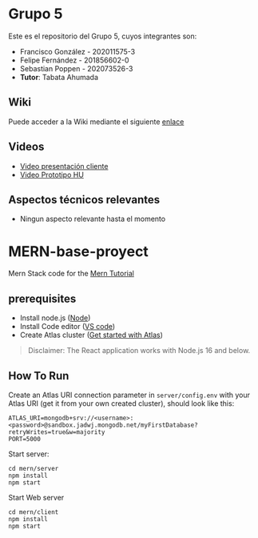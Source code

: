 

# Grupo 5

Este es el repositorio del Grupo 5, cuyos integrantes son:

* Francisco González - 202011575-3
* Felipe Fernández - 201856602-0
* Sebastian Poppen - 202073526-3
* **Tutor**: Tabata Ahumada

## Wiki


Puede acceder a la Wiki mediante el siguiente [enlace](https://gitlab.inf.utfsm.cl/tabata.ahumada/inf236-2023-1-par201-grupo-05/-/wikis/home)

## Videos


* [Video presentación cliente](https://www.youtube.com/watch?v=3jkFqqdtNR8)
* [Video Prototipo HU](https://youtu.be/qe_Kusuuonw)

## Aspectos técnicos relevantes

* Ningun aspecto relevante hasta el momento

# MERN-base-proyect
Mern Stack code for the [Mern Tutorial](https://www.mongodb.com/languages/mern-stack-tutorial)

## prerequisites
- Install node.js ([Node](https://nodejs.org/en/))
- Install Code editor ([VS code](https://code.visualstudio.com/))
- Create Atlas cluster ([Get started with Atlas](https://www.mongodb.com/docs/atlas/getting-started/?_ga=2.60427181.186721350.1682018286-1256642793.1682018286))

> Disclaimer: The React application works with Node.js 16 and below.
## How To Run
Create an Atlas URI connection parameter in `server/config.env` with your Atlas URI (get it from your own created cluster), should look like this:
```
ATLAS_URI=mongodb+srv://<username>:<password>@sandbox.jadwj.mongodb.net/myFirstDatabase?retryWrites=true&w=majority
PORT=5000
```

Start server:
```
cd mern/server
npm install
npm start
```

Start Web server
```
cd mern/client
npm install
npm start
```
